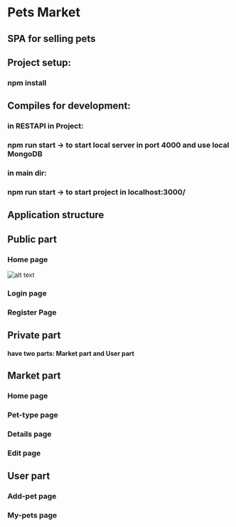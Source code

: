 # Pets Market 
## SPA for selling pets

## Project setup:
### npm install

## Compiles for development:

### in RESTAPI in Project:
### npm run start -> to start local server in port 4000 and use local MongoDB

### in main dir:
### npm run start -> to start project in localhost:3000/

## Application structure
## Public part
### Home page
![alt text](https://raw.githubusercontent.com/taskoff/vueJS-cocktail.recipes/master/readme-img/no-login-home.jpg)
### Login page

### Register Page

## Private part
#### have two parts: Market part and User part
## Market part
### Home page

### Pet-type page

### Details page

### Edit page

## User part
### Add-pet page

### My-pets page

